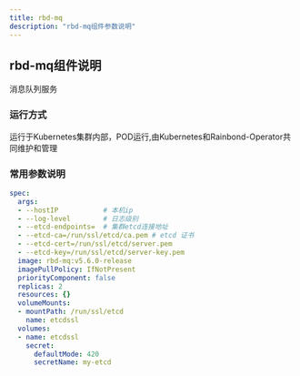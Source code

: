 ```yaml
---
title: rbd-mq
description: "rbd-mq组件参数说明"
---
```


## rbd-mq组件说明

消息队列服务

### 运行方式
 
运行于Kubernetes集群内部，POD运行,由Kubernetes和Rainbond-Operator共同维护和管理


### 常用参数说明

```yaml title="kubectl edit rbdcomponents.rainbond.io rbd-mq -n rbd-system"
spec:
  args:
  - --hostIP           # 本机ip
  - --log-level        # 日志级别
  - --etcd-endpoints=  # 集群etcd连接地址
  - --etcd-ca=/run/ssl/etcd/ca.pem # etcd 证书
  - --etcd-cert=/run/ssl/etcd/server.pem
  - --etcd-key=/run/ssl/etcd/server-key.pem
  image: rbd-mq:v5.6.0-release
  imagePullPolicy: IfNotPresent
  priorityComponent: false
  replicas: 2
  resources: {}
  volumeMounts:
  - mountPath: /run/ssl/etcd
    name: etcdssl
  volumes:
  - name: etcdssl
    secret:
      defaultMode: 420
      secretName: my-etcd
```
